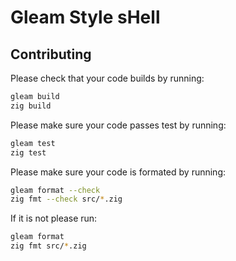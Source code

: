 # Gleam Style sHell
## Contributing
Please check that your code builds by running:
```sh
gleam build
zig build
```
Please make sure your code passes test by running:
```sh
gleam test
zig test
```
Please make sure your code is formated by running:
```sh
gleam format --check
zig fmt --check src/*.zig
```
If it is not please run:
```sh
gleam format
zig fmt src/*.zig
```

<!--
# gsh


[![Package Version](https://img.shields.io/hexpm/v/gsh)](https://hex.pm/packages/gsh)
[![Hex Docs](https://img.shields.io/badge/hex-docs-ffaff3)](https://hexdocs.pm/gsh/)


```sh
gleam add gsh@1
```
```gleam
import gsh

pub fn main() {
  // TODO: An example of the project in use
}
```

Further documentation can be found at <https://hexdocs.pm/gsh>.

## Development

```sh
gleam run   # Run the project
gleam test  # Run the tests
```
-->